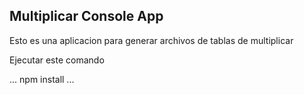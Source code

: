## Multiplicar Console App

Esto es una aplicacion para generar archivos de tablas de multiplicar

Ejecutar este comando

...
npm install
...
